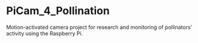 # PiCam_4_Pollination
Motion-activated camera project for research and monitoring of pollinators' activity using the Raspberry Pi.
